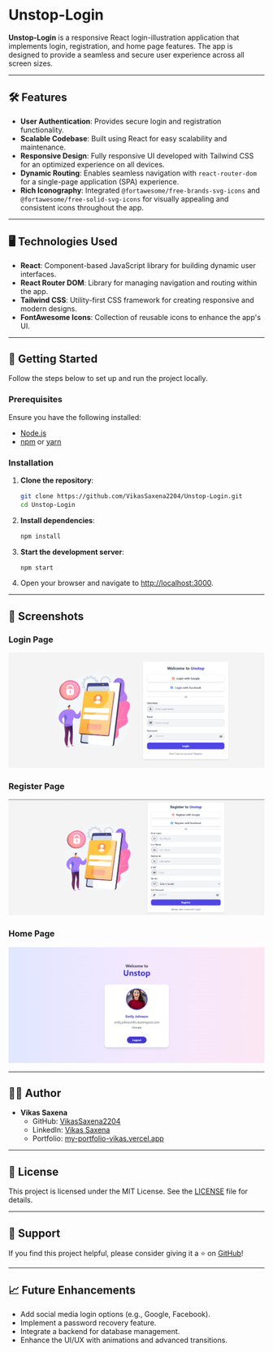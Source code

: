 # Unstop-Login

**Unstop-Login** is a responsive React login-illustration application that implements login, registration, and home page features. The app is designed to provide a seamless and secure user experience across all screen sizes.

---

## 🛠 Features

- **User Authentication**: Provides secure login and registration functionality.
- **Scalable Codebase**: Built using React for easy scalability and maintenance.
- **Responsive Design**: Fully responsive UI developed with Tailwind CSS for an optimized experience on all devices.
- **Dynamic Routing**: Enables seamless navigation with `react-router-dom` for a single-page application (SPA) experience.
- **Rich Iconography**: Integrated `@fortawesome/free-brands-svg-icons` and `@fortawesome/free-solid-svg-icons` for visually appealing and consistent icons throughout the app.

---

## 🖥️ Technologies Used

- **React**: Component-based JavaScript library for building dynamic user interfaces.
- **React Router DOM**: Library for managing navigation and routing within the app.
- **Tailwind CSS**: Utility-first CSS framework for creating responsive and modern designs.
- **FontAwesome Icons**: Collection of reusable icons to enhance the app's UI.

---

## 🚀 Getting Started

Follow the steps below to set up and run the project locally.

### Prerequisites
Ensure you have the following installed:

- [Node.js](https://nodejs.org/)
- [npm](https://www.npmjs.com/) or [yarn](https://yarnpkg.com/)

### Installation

1. **Clone the repository**:
   ```bash
   git clone https://github.com/VikasSaxena2204/Unstop-Login.git
   cd Unstop-Login
   ```

2. **Install dependencies**:
   ```bash
   npm install
   ```
   
3. **Start the development server**:
   ```bash
   npm start
   ```

4. Open your browser and navigate to [http://localhost:3000](http://localhost:3000).

---

## 📸 Screenshots

### Login Page
![Login Page Screenshot](https://github.com/VikasSaxena2204/Unstop-Login/blob/main/assets/unstop-login.png)

### Register Page
![Register Page Screenshot](https://github.com/VikasSaxena2204/Unstop-Login/blob/main/assets/unstop-register.png)

### Home Page
![Home Page Screenshot](https://github.com/VikasSaxena2204/Unstop-Login/blob/main/assets/unstop-home.png)


---

## 🧑‍💻 Author

- **Vikas Saxena**
  - GitHub: [VikasSaxena2204](https://github.com/VikasSaxena2204)
  - LinkedIn: [Vikas Saxena](https://linkedin.com/in/2204-vikas-saxena)
  - Portfolio: [my-portfolio-vikas.vercel.app](https://my-portfolio-vikas.vercel.app)

---

## 📜 License

This project is licensed under the MIT License. See the [LICENSE](./LICENSE) file for details.

---

## 🌟 Support

If you find this project helpful, please consider giving it a ⭐ on [GitHub](https://github.com/VikasSaxena2204/Unstop-Login)!

---

## 📈 Future Enhancements

- Add social media login options (e.g., Google, Facebook).
- Implement a password recovery feature.
- Integrate a backend for database management.
- Enhance the UI/UX with animations and advanced transitions.
